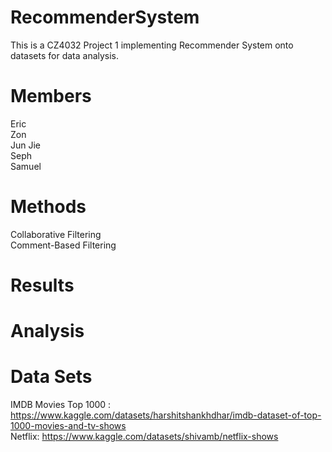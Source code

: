# RecommenderSystem

This is a CZ4032 Project 1 implementing Recommender System onto datasets for data analysis.

# Members

Eric <br/>
Zon <br/>
Jun Jie <br/>
Seph <br/>
Samuel <br/>

# Methods

Collaborative Filtering <br/>
Comment-Based Filtering

# Results

# Analysis 

# Data Sets 

IMDB Movies Top 1000 : https://www.kaggle.com/datasets/harshitshankhdhar/imdb-dataset-of-top-1000-movies-and-tv-shows <br/>
Netflix: https://www.kaggle.com/datasets/shivamb/netflix-shows 

